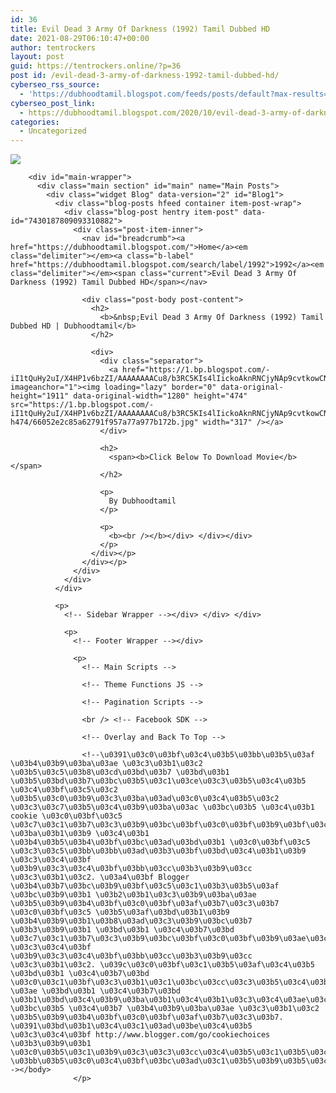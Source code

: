 ```yaml
---
id: 36
title: Evil Dead 3 Army Of Darkness (1992) Tamil Dubbed HD
date: 2021-08-29T06:10:47+00:00
author: tentrockers
layout: post
guid: https://tentrockers.online/?p=36
post id: /evil-dead-3-army-of-darkness-1992-tamil-dubbed-hd/
cyberseo_rss_source:
  - 'https://dubhoodtamil.blogspot.com/feeds/posts/default?max-results=150&start-index=1'
cyberseo_post_link:
  - https://dubhoodtamil.blogspot.com/2020/10/evil-dead-3-army-of-darkness-1992-tamil.html
categories:
  - Uncategorized
---
```

<div class="media_block">
  <img src="https://1.bp.blogspot.com/-iI1tQuHy2uI/X4HP1v6bzZI/AAAAAAAACu8/b3RC5KIs4lIickoAknRNCjyNAp9cvtkowCNcBGAsYHQ/s72-w317-h474-c/66052e2c85a62791f957a77a977b172b.jpg" class="media_thumbnail" />
</div>

  
<!-- Theme Options -->

<!-- Outer Wrapper --></p> 

<div id="outer-wrapper">
  <!-- Main Top Bar -->
  
  <!-- Header Wrapper -->
  
  <!-- Content Wrapper --></p> 
  
  <div class="row" id="content-wrapper">
    <div class="container">
      <div id="post-wrapper">
        <!-- Main Wrapper --></p> 
        
        <div id="main-wrapper">
          <div class="main section" id="main" name="Main Posts">
            <div class="widget Blog" data-version="2" id="Blog1">
              <div class="blog-posts hfeed container item-post-wrap">
                <div class="blog-post hentry item-post" data-id="7430187809093310882">
                  <div class="post-item-inner">
                    <nav id="breadcrumb"><a href="https://dubhoodtamil.blogspot.com/">Home</a><em class="delimiter"></em><a class="b-label" href="https://dubhoodtamil.blogspot.com/search/label/1992">1992</a><em class="delimiter"></em><span class="current">Evil Dead 3 Army Of Darkness (1992) Tamil Dubbed HD</span></nav> 
                    
                    <div class="post-body post-content">
                      <h2>
                        <b>&nbsp;Evil Dead 3 Army Of Darkness (1992) Tamil Dubbed HD | Dubhoodtamil</b>
                      </h2>
                      
                      <div>
                        <div class="separator">
                          <a href="https://1.bp.blogspot.com/-iI1tQuHy2uI/X4HP1v6bzZI/AAAAAAAACu8/b3RC5KIs4lIickoAknRNCjyNAp9cvtkowCNcBGAsYHQ/s1911/66052e2c85a62791f957a77a977b172b.jpg" imageanchor="1"><img loading="lazy" border="0" data-original-height="1911" data-original-width="1280" height="474" src="https://1.bp.blogspot.com/-iI1tQuHy2uI/X4HP1v6bzZI/AAAAAAAACu8/b3RC5KIs4lIickoAknRNCjyNAp9cvtkowCNcBGAsYHQ/w317-h474/66052e2c85a62791f957a77a977b172b.jpg" width="317" /></a>
                        </div>
                        
                        <h2>
                          <span><b>Click Below To Download Movie</b></span>
                        </h2>
                        
                        <p>
                          By Dubhoodtamil
                        </p>
                        
                        <p>
                          <b><br /></b></div> </div></div>
                        </p>
                      </div></p>
                    </div></p>
                  </div>
                </div>
              </div>
              
              <p>
                <!-- Sidebar Wrapper --></div> </div> </div> 
                
                <p>
                  <!-- Footer Wrapper --></div> 
                  
                  <p>
                    <!-- Main Scripts -->
                    
                    <!-- Theme Functions JS -->
                    
                    <!-- Pagination Scripts -->
                    
                    <br /> <!-- Facebook SDK -->
                    
                    <!-- Overlay and Back To Top -->
                    
                    <!--\u0391\u03c0\u03bf\u03c4\u03b5\u03bb\u03b5\u03af \u03b4\u03b9\u03ba\u03ae \u03c3\u03b1\u03c2 \u03b5\u03c5\u03b8\u03cd\u03bd\u03b7 \u03bd\u03b1 \u03b5\u03bd\u03b7\u03bc\u03b5\u03c1\u03ce\u03c3\u03b5\u03c4\u03b5 \u03c4\u03bf\u03c5\u03c2 \u03b5\u03c0\u03b9\u03c3\u03ba\u03ad\u03c0\u03c4\u03b5\u03c2 \u03c3\u03c7\u03b5\u03c4\u03b9\u03ba\u03ac \u03bc\u03b5 \u03c4\u03b1 cookie \u03c0\u03bf\u03c5 \u03c7\u03c1\u03b7\u03c3\u03b9\u03bc\u03bf\u03c0\u03bf\u03b9\u03bf\u03cd\u03bd\u03c4\u03b1\u03b9 \u03ba\u03b1\u03b9 \u03c4\u03b1 \u03b4\u03b5\u03b4\u03bf\u03bc\u03ad\u03bd\u03b1 \u03c0\u03bf\u03c5 \u03c3\u03c5\u03bb\u03bb\u03ad\u03b3\u03bf\u03bd\u03c4\u03b1\u03b9 \u03c3\u03c4\u03bf \u03b9\u03c3\u03c4\u03bf\u03bb\u03cc\u03b3\u03b9\u03cc \u03c3\u03b1\u03c2. \u03a4\u03bf Blogger \u03b4\u03b7\u03bc\u03b9\u03bf\u03c5\u03c1\u03b3\u03b5\u03af \u03bc\u03b9\u03b1 \u03b2\u03b1\u03c3\u03b9\u03ba\u03ae \u03b5\u03b9\u03b4\u03bf\u03c0\u03bf\u03af\u03b7\u03c3\u03b7 \u03c0\u03bf\u03c5 \u03b5\u03af\u03bd\u03b1\u03b9 \u03b4\u03b9\u03b1\u03b8\u03ad\u03c3\u03b9\u03bc\u03b7 \u03b3\u03b9\u03b1 \u03bd\u03b1 \u03c4\u03b7\u03bd \u03c7\u03c1\u03b7\u03c3\u03b9\u03bc\u03bf\u03c0\u03bf\u03b9\u03ae\u03c3\u03b5\u03c4\u03b5 \u03c3\u03c4\u03bf \u03b9\u03c3\u03c4\u03bf\u03bb\u03cc\u03b3\u03b9\u03cc \u03c3\u03b1\u03c2. \u039c\u03c0\u03bf\u03c1\u03b5\u03af\u03c4\u03b5 \u03bd\u03b1 \u03c4\u03b7\u03bd \u03c0\u03c1\u03bf\u03c3\u03b1\u03c1\u03bc\u03cc\u03c3\u03b5\u03c4\u03b5 \u03ae \u03bd\u03b1 \u03c4\u03b7\u03bd \u03b1\u03bd\u03c4\u03b9\u03ba\u03b1\u03c4\u03b1\u03c3\u03c4\u03ae\u03c3\u03b5\u03c4\u03b5 \u03bc\u03b5 \u03c4\u03b7 \u03b4\u03b9\u03ba\u03ae \u03c3\u03b1\u03c2 \u03b5\u03b9\u03b4\u03bf\u03c0\u03bf\u03af\u03b7\u03c3\u03b7. \u0391\u03bd\u03b1\u03c4\u03c1\u03ad\u03be\u03c4\u03b5 \u03c3\u03c4\u03bf http://www.blogger.com/go/cookiechoices \u03b3\u03b9\u03b1 \u03c0\u03b5\u03c1\u03b9\u03c3\u03c3\u03cc\u03c4\u03b5\u03c1\u03b5\u03c2 \u03bb\u03b5\u03c0\u03c4\u03bf\u03bc\u03ad\u03c1\u03b5\u03b9\u03b5\u03c2.--></body>
                  </p>